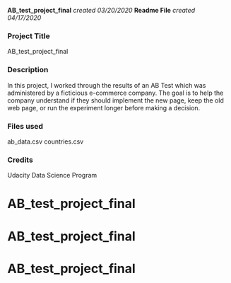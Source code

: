 **AB_test_project_final** *created 03/20/2020*
**Readme File** *created 04/17/2020*

### Project Title
AB_test_project_final

### Description
In this project, I worked through the results of an AB Test which was administered by a ficticious e-commerce company.  The goal is to help the company understand if they should implement the new page, keep the old web page, or run the experiment longer before making a decision.

### Files used
ab_data.csv
countries.csv


### Credits
Udacity Data Science Program
# AB_test_project_final
# AB_test_project_final
# AB_test_project_final
